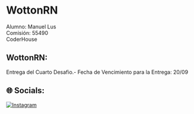# WottonRN
Alumno: Manuel Lus<br>
Comisión: 55490<br>
CoderHouse<br>

## WottonRN:
Entrega del Cuarto Desafio.-
Fecha de Vencimiento para la Entrega: 20/09


## 🌐 Socials:
[![Instagram](https://img.shields.io/badge/Instagram-%23E4405F.svg?logo=Instagram&logoColor=white)](https://instagram.com/Wotton.arg) 
